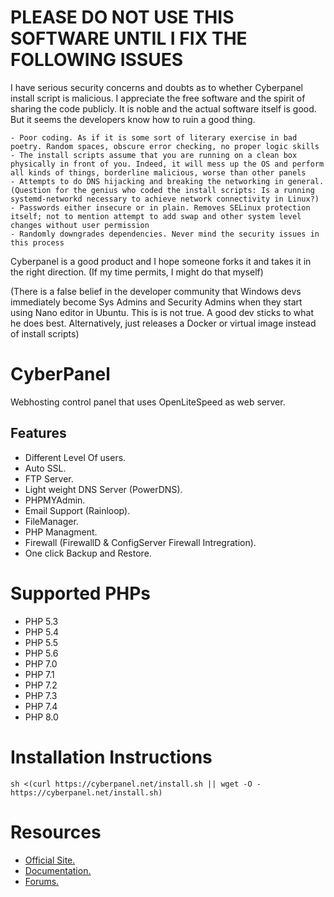 # PLEASE DO NOT USE THIS SOFTWARE UNTIL I FIX THE FOLLOWING ISSUES

I have serious security concerns and doubts as to whether Cyberpanel install script is malicious. I appreciate the free software and the spirit of sharing the code publicly. It is noble and the actual software itself is good. But it seems the developers know how to ruin a good thing.

    - Poor coding. As if it is some sort of literary exercise in bad poetry. Random spaces, obscure error checking, no proper logic skills
    - The install scripts assume that you are running on a clean box physically in front of you. Indeed, it will mess up the OS and perform all kinds of things, borderline malicious, worse than other panels
    - Attempts to do DNS hijacking and breaking the networking in general. (Question for the genius who coded the install scripts: Is a running systemd-networkd necessary to achieve network connectivity in Linux?)
    - Passwords either insecure or in plain. Removes SELinux protection itself; not to mention attempt to add swap and other system level changes without user permission
    - Randomly downgrades dependencies. Never mind the security issues in this process

Cyberpanel is a good product and I hope someone forks it and takes it in the right direction. (If my time permits, I might do that myself)

(There is a false belief in the developer community that Windows devs immediately become Sys Admins and Security Admins when they start using Nano editor in Ubuntu. This is is not true. A good dev sticks to what he does best. Alternatively, just releases a Docker or virtual image instead of install scripts)


# CyberPanel

Webhosting control panel that uses OpenLiteSpeed as web server.

## Features

* Different Level Of users.
* Auto SSL.
* FTP Server.
* Light weight DNS Server (PowerDNS).
* PHPMYAdmin.
* Email Support (Rainloop).
* FileManager.
* PHP Managment.
* Firewall (FirewallD & ConfigServer Firewall Intregration).
* One click Backup and Restore.

# Supported PHPs

* PHP 5.3
* PHP 5.4
* PHP 5.5
* PHP 5.6
* PHP 7.0
* PHP 7.1
* PHP 7.2
* PHP 7.3
* PHP 7.4
* PHP 8.0

# Installation Instructions


```
sh <(curl https://cyberpanel.net/install.sh || wget -O - https://cyberpanel.net/install.sh)
```

# Resources

* [Official Site.](https://cyberpanel.net)
* [Documentation.](https://docs.cyberpanel.net)
* [Forums.](https://forums.cyberpanel.net)



